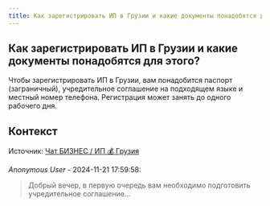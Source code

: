 ```yaml
---
title: Как зарегистрировать ИП в Грузии и какие документы понадобятся для этого?
---
```


## Как зарегистрировать ИП в Грузии и какие документы понадобятся для этого?

Чтобы зарегистрировать ИП в Грузии, вам понадобится паспорт (заграничный), учредительное соглашение на подходящем языке и местный номер телефона. Регистрация может занять до одного рабочего дня.

## Контекст

Источник: [Чат БИЗНЕС / ИП 💰 Грузия](https://t.me/ip_ge)

_Anonymous User_ - 2024-11-21 17:59:58:

> Добрый вечер, в первую очередь вам необходимо подготовить учредительное соглашение...
